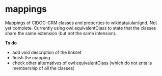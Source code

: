 # mappings

Mappings of CIDOC-CRM classes and properties to wikidata/ulan/gnd. Not yet complete.
Currently using owl:equivalentClass to state that the classes share the same extension (but not the same intension).


**To do**
+ add void description of the linkset
+ finish the mapping
+ check other alternatives of owl:equivalentClass (which do not entails membership of all the classes)